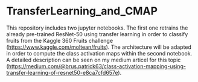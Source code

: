 # TransferLearning_and_CMAP
This repository includes two jupyter notebooks. The first one retrains the already pre-trained ResNet-50 using transfer learning in order to classify fruits from the Kaggle 360 Fruits challenge (https://www.kaggle.com/moltean/fruits). The architecture will be adapted in order to compute the class activation maps within the second notebook. A detailed description can be seen on my medium articel for this topic (https://medium.com/@brus.patrick63/class-activation-mapping-using-transfer-learning-of-resnet50-e8ca7cfd657e).
